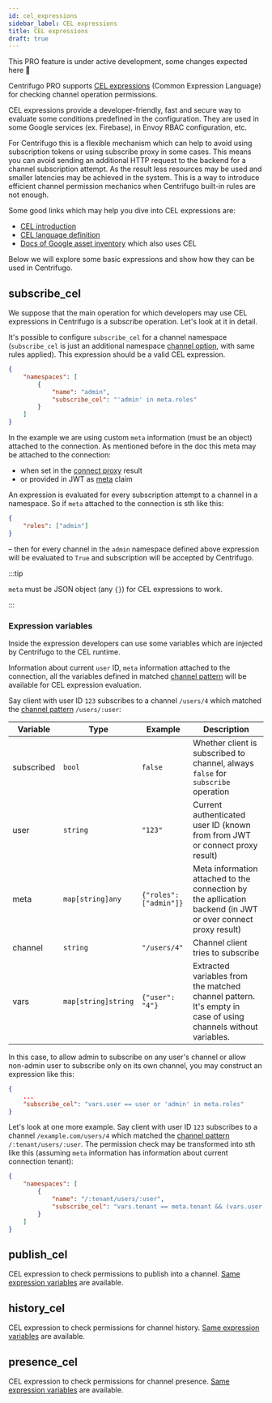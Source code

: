 ```yaml
---
id: cel_expressions
sidebar_label: CEL expressions
title: CEL expressions
draft: true
---
```


This PRO feature is under active development, some changes expected here 🚧

Centrifugo PRO supports [CEL expressions](https://opensource.google/projects/cel) (Common Expression Language) for checking channel operation permissions.

CEL expressions provide a developer-friendly, fast and secure way to evaluate some conditions predefined in the configuration. They are used in some Google services (ex. Firebase), in Envoy RBAC configuration, etc.

For Centrifugo this is a flexible mechanism which can help to avoid using subscription tokens or using subscribe proxy in some cases. This means you can avoid sending an additional HTTP request to the backend for a channel subscription attempt. As the result less resources may be used and smaller latencies may be achieved in the system. This is a way to introduce efficient channel permission mechanics when Centrifugo built-in rules are not enough.

Some good links which may help you dive into CEL expressions are:

* [CEL introduction](https://github.com/google/cel-spec/blob/master/doc/intro.md)
* [CEL language definition](https://github.com/google/cel-spec/blob/master/doc/langdef.md)
* [Docs of Google asset inventory](https://cloud.google.com/asset-inventory/docs/monitoring-asset-changes-with-condition#using_cel) which also uses CEL

<!-- CEL expressions in Centrifugo PRO are defined per namespace and may run in two modes:

* together with all other permission checks. If any of the other built-in permission checks allow connection to perform an operation (may be some other rule in the namespace, not necessary CEL expression) – then operation is allowed. So in this case CEL expression just an extra rule to check over.
* as a **middleware** before all other Centrifugo channel permission checks for the operation. Below you will see such expressions – they have `middleware` part in name. If such expression fails, then user won't be able to proceed with operation in any way – execution stops at this point. For example, this may be helpful to prevent HTTP requests on early stage to your app backend when using subscribe proxy.

:::tip

It's possible to define both types of CEL expressions for the operation inside one namespace.

::: -->

Below we will explore some basic expressions and show how they can be used in Centrifugo.

## subscribe_cel

We suppose that the main operation for which developers may use CEL expressions in Centrifugo is a subscribe operation. Let's look at it in detail.

It's possible to configure `subscribe_cel` for a channel namespace (`subscribe_cel` is just an additional namespace [channel option](../server/channels.md#channel-options), with same rules applied). This expression should be a valid CEL expression.

```json title="config.json"
{
    "namespaces": [
        {
            "name": "admin",
            "subscribe_cel": "'admin' in meta.roles"
        }
    ]
}
```

In the example we are using custom `meta` information (must be an object) attached to the connection. As mentioned before in the doc this meta may be attached to the connection:

* when set in the [connect proxy](../server/proxy.md#connect-proxy) result
* or provided in JWT as [meta](../server/authentication.md#meta) claim

An expression is evaluated for every subscription attempt to a channel in a namespace. So if `meta` attached to the connection is sth like this:

```json
{
    "roles": ["admin"]
}
```

– then for every channel in the `admin` namespace defined above expression will be evaluated to `True` and subscription will be accepted by Centrifugo.

:::tip

`meta` must be JSON object (any `{}`) for CEL expressions to work.

:::

### Expression variables

Inside the expression developers can use some variables which are injected by Centrifugo to the CEL runtime. 

Information about current `user` ID, `meta` information attached to the connection, all the variables defined in matched [channel pattern](./channel_patterns.md) will be available for CEL expression evaluation.

Say client with user ID `123` subscribes to a channel `/users/4` which matched the [channel pattern](./channel_patterns.md) `/users/:user`:

| Variable | Type | Example |  Description |
| ------------ | -------------- | ---- | ------------ |
| subscribed | `bool` | `false` |  Whether client is subscribed to channel, always `false` for `subscribe` operation |
| user       | `string`     | `"123"` |  Current authenticated user ID (known from from JWT or connect proxy result) |
| meta     | `map[string]any` | `{"roles": ["admin"]}` | Meta information attached to the connection by the apllication backend (in JWT or over connect proxy result) |
| channel    | `string`     | `"/users/4"` | Channel client tries to subscribe      |
| vars | `map[string]string` | `{"user": "4"}` |  Extracted variables from the matched channel pattern. It's empty in case of using channels without variables. |

In this case, to allow admin to subscribe on any user's channel or allow non-admin user to subscribe only on its own channel, you may construct an expression like this:

```json
{
    ...
    "subscribe_cel": "vars.user == user or 'admin' in meta.roles"
}
```

Let's look at one more example. Say client with user ID `123` subscribes to a channel `/example.com/users/4` which matched the [channel pattern](./channel_patterns.md) `/:tenant/users/:user`. The permission check may be transformed into sth like this (assuming `meta` information has information about current connection tenant):

```json
{
    "namespaces": [
        {
            "name": "/:tenant/users/:user",
            "subscribe_cel": "vars.tenant == meta.tenant && (vars.user == user or 'admin' in meta.roles)"
        }
    ]
}
```

<!-- ## subscribe_middleware_cel

CEL expression middleware evaluated before other channel subscribe permission checks.

This expression acts according to "middleware" behaviour described above. The expression must pass for execution to proceed towards other subscribe checks.

So for example, the middleware check to make sure user subscribes to the correct tenant (when subscribing `[org_1]/users/4` as in example above) may look like this (assuming `meta` information has information about tenants available for the client):

```json
{
    "namespaces": [
        {
            "name": "/users/:user",
            "subscribe_middleware_cel": "tenant in meta.tenants",
            "subscribe_cel": "vars.user == user or 'admin' in meta.roles"
        }
    ]
}
``` -->

## publish_cel

CEL expression to check permissions to publish into a channel. [Same expression variables](#expression-variables) are available.

<!-- ## publish_middleware_cel

CEL expression middleware evaluated before other channel publish permission checks. [Same variables](#expression-variables) are available. -->

## history_cel

CEL expression to check permissions for channel history. [Same expression variables](#expression-variables) are available.

<!-- ## history_middleware_cel

CEL expression middleware evaluated before other channel history permission checks. [Same variables](#expression-variables) are available. -->

## presence_cel

CEL expression to check permissions for channel presence. [Same expression variables](#expression-variables) are available.

<!-- ## presence_middleware_cel

CEL expression middleware evaluated before other channel presence permission checks. [Same variables](#expression-variables) are available. -->
